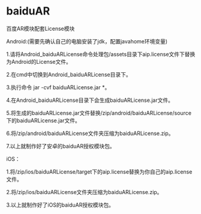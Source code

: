 # baiduAR
百度AR模块配套License模块



Android:(需要先确认自己的电脑安装了jdk，配置javahome环境变量)

   1.请将Android_baiduARLicense命令处理包/assets目录下aip.license文件下替换为Android的License文件。
   
   2.在cmd中切换到Android_baiduARLicense目录下。
   
   3.执行命令 jar -cvf baiduARLicense.jar *。

   4.在Android_baiduARLicense目录下会生成baiduARLicense.jar文件。
   
   5.将生成的baiduARLicense.jar文件替换/zip/android/baiduARLicense/source下的baiduARLicense.jar文件。
   
   6.将/zip/android/baiduARLicense文件夹压缩为baiduARLicense.zip。
   
   7.以上就制作好了安卓的baiduAR授权模块包。
   
   
iOS：

   1.将/zip/ios/baiduARLicense/target下的aip.license替换为你自己的aip.license文件。
   
   2.将/zip/ios/baiduARLicense文件夹压缩为baiduARLicense.zip。
   
   3.以上就制作好了iOS的baiduAR授权模块包。
   